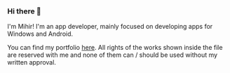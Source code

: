 ### Hi there 👋

I'm Mihir! I'm an app developer, mainly focused on developing apps for Windows and Android.

You can find my portfolio [here](https://github.com/MihirGrand/MihirGrand/blob/main/Portfolio.pdf). All rights of the works shown inside the file are reserved with me and none of them can / should be used without my written approval.

<!--
**MihirGit1/MihirGit1** is a ✨ _special_ ✨ repository because its `README.md` (this file) appears on your GitHub profile.

Here are some ideas to get you started:

- 🔭 I’m currently working on ...
- 🌱 I’m currently learning ...
- 👯 I’m looking to collaborate on ...
- 🤔 I’m looking for help with ...
- 💬 Ask me about ...
- 📫 How to reach me: ...
- 😄 Pronouns: ...
- ⚡ Fun fact: ...
-->

